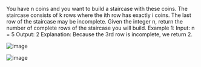 You have n coins and you want to build a staircase with these coins. The staircase consists of k rows where the ith row has exactly i coins. The last row of the staircase may be incomplete.
Given the integer n, return the number of complete rows of the staircase you will build.
Example 1:
Input: n = 5
Output: 2
Explanation: Because the 3rd row is incomplete, we return 2.

![image](https://github.com/p-prasanth2609/Arranging-coins/assets/129147273/01157146-92b9-448a-bcf3-584437032bff)

![image](https://github.com/p-prasanth2609/Arranging-coins/assets/129147273/9ed5cdfd-41a4-4887-a91c-829f7424813f)
